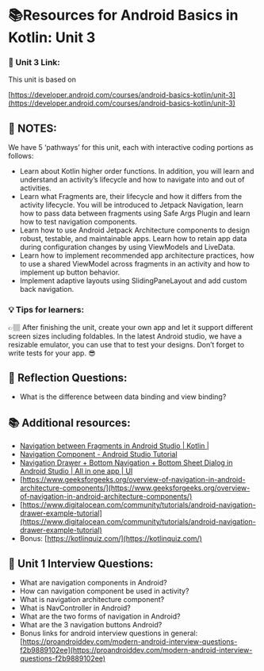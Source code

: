 # 📚Resources for **Android Basics in Kotlin: Unit 3**

### 🔗 Unit 3 Link:

This unit is based on 

 [https://developer.android.com/courses/android-basics-kotlin/unit-3](https://developer.android.com/courses/android-basics-kotlin/unit-3)

## 📝 NOTES:

We have 5 ‘pathways’ for this unit, each with interactive coding portions as follows:

- Learn about Kotlin higher order functions. In addition, you will learn and understand an activity’s lifecycle and how to navigate into and out of activities.
- Learn what Fragments are, their lifecycle and how it differs from the activity lifecycle. You will be introduced to Jetpack Navigation, learn how to pass data between fragments using Safe Args Plugin and learn how to test navigation components.
- Learn how to use Android Jetpack Architecture components to design robust, testable, and maintainable apps. Learn how to retain app data during configuration changes by using ViewModels and LiveData.
- Learn how to implement recommended app architecture practices, how to use a shared ViewModel across fragments in an activity and how to implement up button behavior.
- Implement adaptive layouts using SlidingPaneLayout and add custom back navigation.

### 💡 Tips for learners:

<aside>
👉🏽 After finishing the unit, create your own app and let it support different screen sizes including foldables. In the latest Android studio, we have a resizable emulator, you can use that to test your designs. Don’t forget to write tests for your app. 😎

</aside>

## 🤔 Reflection Questions:

- What is the difference between data binding and view binding?

## 📚 Additional resources:

- [Navigation between Fragments in Android Studio | Kotlin |](https://www.youtube.com/watch?v=67Xmgqe-wLU&ab_channel=Coder)
- [Navigation Component - Android Studio Tutorial](https://www.youtube.com/watch?v=DI0NIk-7cz8&list=PLSrm9z4zp4mHilvsfUM3jeCYFV3fTAS3J&ab_channel=Stevdza-San)
- [Navigation Drawer + Bottom Navigation + Bottom Sheet Dialog in Android Studio | All in one app | UI](https://www.youtube.com/watch?v=ahNruIZX130&ab_channel=AndroidKnowledge)
- [https://www.geeksforgeeks.org/overview-of-navigation-in-android-architecture-components/](https://www.geeksforgeeks.org/overview-of-navigation-in-android-architecture-components/)
- [https://www.digitalocean.com/community/tutorials/android-navigation-drawer-example-tutorial](https://www.digitalocean.com/community/tutorials/android-navigation-drawer-example-tutorial)
- Bonus: [https://kotlinquiz.com/](https://kotlinquiz.com/)

## 👔 Unit 1 Interview Questions:

- What are navigation components in Android?
- How can navigation component be used in activity?
- What is navigation architecture component?
- What is NavController in Android?
- What are the two forms of navigation in Android?
- What are the 3 navigation buttons Android?
- Bonus links for android interview questions in general: [https://proandroiddev.com/modern-android-interview-questions-f2b9889102ee](https://proandroiddev.com/modern-android-interview-questions-f2b9889102ee)
